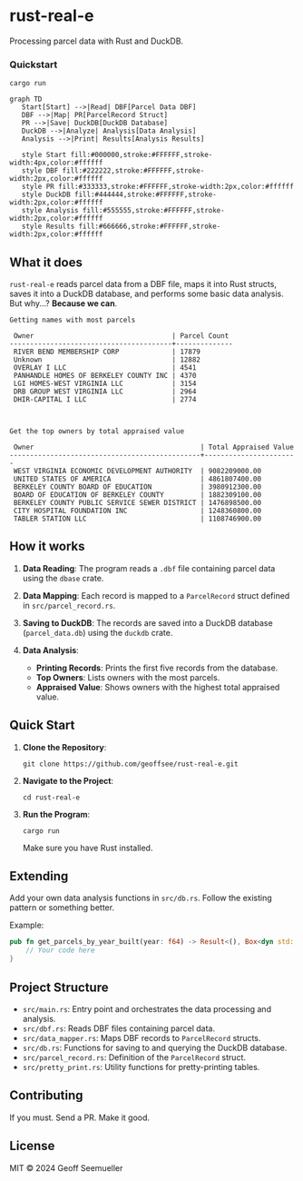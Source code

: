 # rust-real-e

Processing parcel data with Rust and DuckDB.

### Quickstart

```shell
cargo run
```

```mermaid
graph TD
   Start[Start] -->|Read| DBF[Parcel Data DBF]
   DBF -->|Map| PR[ParcelRecord Struct]
   PR -->|Save| DuckDB[DuckDB Database]
   DuckDB -->|Analyze| Analysis[Data Analysis]
   Analysis -->|Print| Results[Analysis Results]

   style Start fill:#000000,stroke:#FFFFFF,stroke-width:4px,color:#ffffff
   style DBF fill:#222222,stroke:#FFFFFF,stroke-width:2px,color:#ffffff
   style PR fill:#333333,stroke:#FFFFFF,stroke-width:2px,color:#ffffff
   style DuckDB fill:#444444,stroke:#FFFFFF,stroke-width:2px,color:#ffffff
   style Analysis fill:#555555,stroke:#FFFFFF,stroke-width:2px,color:#ffffff
   style Results fill:#666666,stroke:#FFFFFF,stroke-width:2px,color:#ffffff
```

## What it does

`rust-real-e` reads parcel data from a DBF file, maps it into Rust structs, saves it into a DuckDB database, and performs some basic data analysis. But why...? **Because we can**.


```shell
Getting names with most parcels

 Owner                                  | Parcel Count 
----------------------------------------+--------------
 RIVER BEND MEMBERSHIP CORP             | 17879 
 Unknown                                | 12882 
 OVERLAY I LLC                          | 4541 
 PANHANDLE HOMES OF BERKELEY COUNTY INC | 4370 
 LGI HOMES-WEST VIRGINIA LLC            | 3154 
 DRB GROUP WEST VIRGINIA LLC            | 2964 
 DHIR-CAPITAL I LLC                     | 2774 



Get the top owners by total appraised value

 Owner                                         | Total Appraised Value 
-----------------------------------------------+-----------------------
 WEST VIRGINIA ECONOMIC DEVELOPMENT AUTHORITY  | 9082209000.00 
 UNITED STATES OF AMERICA                      | 4861807400.00 
 BERKELEY COUNTY BOARD OF EDUCATION            | 3980912300.00 
 BOARD OF EDUCATION OF BERKELEY COUNTY         | 1882309100.00 
 BERKELEY COUNTY PUBLIC SERVICE SEWER DISTRICT | 1476898500.00 
 CITY HOSPITAL FOUNDATION INC                  | 1248360800.00 
 TABLER STATION LLC                            | 1108746900.00 

```
## How it works

1. **Data Reading**: The program reads a `.dbf` file containing parcel data using the `dbase` crate.

2. **Data Mapping**: Each record is mapped to a `ParcelRecord` struct defined in `src/parcel_record.rs`.

3. **Saving to DuckDB**: The records are saved into a DuckDB database (`parcel_data.db`) using the `duckdb` crate.

4. **Data Analysis**:
    - **Printing Records**: Prints the first five records from the database.
    - **Top Owners**: Lists owners with the most parcels.
    - **Appraised Value**: Shows owners with the highest total appraised value.

## Quick Start

1. **Clone the Repository**:

   ```shell
   git clone https://github.com/geoffsee/rust-real-e.git
   ```

2. **Navigate to the Project**:

   ```shell
   cd rust-real-e
   ```

3. **Run the Program**:

   ```shell
   cargo run
   ```

   Make sure you have Rust installed.

## Extending

Add your own data analysis functions in `src/db.rs`. Follow the existing pattern or something better.

Example:

```rust
pub fn get_parcels_by_year_built(year: f64) -> Result<(), Box<dyn std::error::Error>> {
    // Your code here
}
```

## Project Structure

- `src/main.rs`: Entry point and orchestrates the data processing and analysis.
- `src/dbf.rs`: Reads DBF files containing parcel data.
- `src/data_mapper.rs`: Maps DBF records to `ParcelRecord` structs.
- `src/db.rs`: Functions for saving to and querying the DuckDB database.
- `src/parcel_record.rs`: Definition of the `ParcelRecord` struct.
- `src/pretty_print.rs`: Utility functions for pretty-printing tables.

## Contributing

If you must. Send a PR. Make it good.

## License

MIT © 2024 Geoff Seemueller